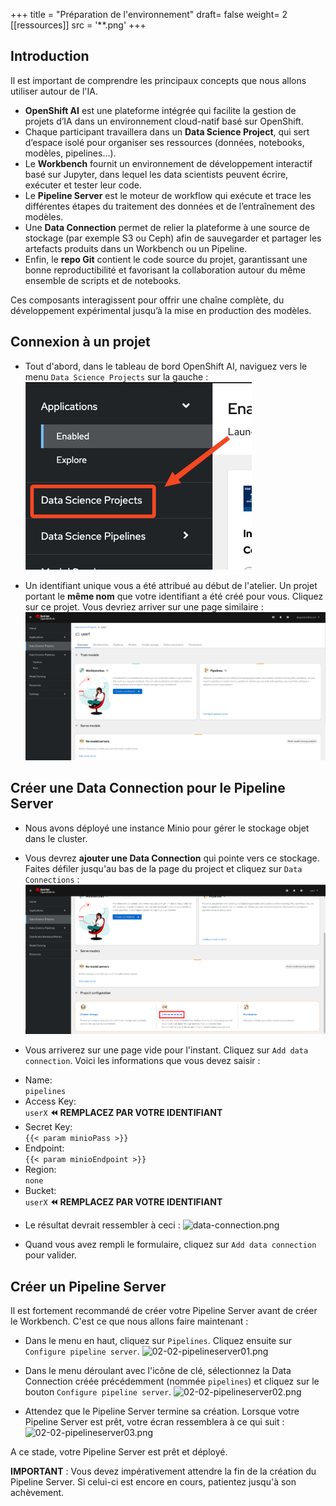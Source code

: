+++
title = "Préparation de l'environnement"
draft= false
weight= 2
[[ressources]]
  src = '**.png'
+++

## Introduction

Il est important de comprendre les principaux concepts que nous allons utiliser autour de l'IA.

* **OpenShift AI** est une plateforme intégrée qui facilite la gestion de projets d’IA dans un environnement cloud-natif basé sur OpenShift.
* Chaque participant travaillera dans un **Data Science Project**, qui sert d’espace isolé pour organiser ses ressources (données, notebooks, modèles, pipelines…).  
* Le **Workbench** fournit un environnement de développement interactif basé sur Jupyter, dans lequel les data scientists peuvent écrire, exécuter et tester leur code.  
* Le **Pipeline Server** est le moteur de workflow qui exécute et trace les différentes étapes du traitement des données et de l’entraînement des modèles.  
* Une **Data Connection** permet de relier la plateforme à une source de stockage (par exemple S3 ou Ceph) afin de sauvegarder et partager les artefacts produits dans un Workbench ou un Pipeline. 
* Enfin, le **repo Git** contient le code source du projet, garantissant une bonne reproductibilité et favorisant la collaboration autour du même ensemble de scripts et de notebooks.

Ces composants interagissent pour offrir une chaîne complète, du développement expérimental jusqu’à la mise en production des modèles.

## Connexion à un projet

* Tout d'abord, dans le tableau de bord OpenShift AI, naviguez vers le menu `Data Science Projects` sur la gauche :
![02-02-ds-proj-nav](02-02-ds-proj-nav.png)

* Un identifiant unique vous a été attribué au début de l'atelier. Un projet portant le **même nom** que votre identifiant a été créé pour vous. Cliquez sur ce projet. Vous devriez arriver sur une page similaire :
![project-empty-state](project-empty-state.png)

## Créer une Data Connection pour le Pipeline Server

* Nous avons déployé une instance Minio pour gérer le stockage objet dans le cluster.
* Vous devrez **ajouter une Data Connection** qui pointe vers ce stockage. Faites défiler jusqu'au bas de la page du project et cliquez sur `Data Connections` :
![02-02-add-dc.png](02-02-add-dc.png)

* Vous arriverez sur une page vide pour l'instant. Cliquez sur `Add data connection`. Voici les informations que vous devez saisir :
- Name:  
```pipelines```
- Access Key:  
```userX```  **⏪ REMPLACEZ PAR VOTRE IDENTIFIANT**
- Secret Key:  
```{{< param minioPass >}}```
- Endpoint:  
```{{< param minioEndpoint >}}```
- Region:  
```none```
- Bucket:  
```userX```  **⏪ REMPLACEZ PAR VOTRE IDENTIFIANT**

* Le résultat devrait ressembler à ceci :
![data-connection.png](data-connection.png)

* Quand vous avez rempli le formulaire, cliquez sur `Add data connection` pour valider.

## Créer un Pipeline Server

Il est fortement recommandé de créer votre Pipeline Server avant de créer le Workbench. C'est ce que nous allons faire maintenant :

* Dans le menu en haut, cliquez sur `Pipelines`. Cliquez ensuite sur `Configure pipeline server`.
![02-02-pipelineserver01.png](02-02-pipelineserver01.png)

* Dans le menu déroulant avec l'icône de clé, sélectionnez la Data Connection créée précédemment (nommée `pipelines`) et cliquez sur le bouton `Configure pipeline server`.
![02-02-pipelineserver02.png](02-02-pipelineserver02.png)

* Attendez que le Pipeline Server termine sa création. Lorsque votre Pipeline Server est prêt, votre écran ressemblera à ce qui suit :
![02-02-pipelineserver03.png](02-02-pipelineserver03.png)

A ce stade, votre Pipeline Server est prêt et déployé.

**IMPORTANT** : Vous devez impérativement attendre la fin de la création du Pipeline Server. Si celui-ci est encore en cours, patientez jusqu'à son achèvement.
